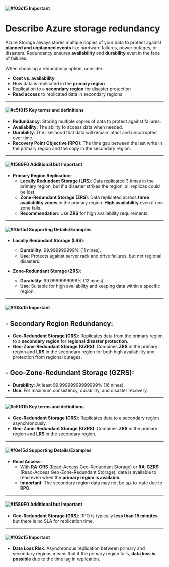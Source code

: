 #### ![#f03c15](https://placehold.co/15x15/f03c15/f03c15.png) **Important**
# Describe Azure storage redundancy

Azure Storage always stores multiple copies of your data to protect against **planned and unplanned events** like hardware failures, power outages, or disasters. Redundancy ensures **availability** and **durability** even in the face of failures.

When choosing a redundancy option, consider:
- **Cost vs. availability**
- How data is replicated in the **primary region**
- Replication to a **secondary region** for disaster protection
- **Read access** to replicated data in secondary regions

---

#### ![#c5f015](https://placehold.co/15x15/c5f015/c5f015.png) **Key terms and definitions**
- **Redundancy**: Storing multiple copies of data to protect against failures.
- **Availability**: The ability to access data when needed.
- **Durability**: The likelihood that data will remain intact and uncorrupted over time.
- **Recovery Point Objective (RPO)**: The time gap between the last write in the primary region and the copy in the secondary region.

---

#### ![#1589F0](https://placehold.co/15x15/1589F0/1589F0.png) **Additional but Important**
- **Primary Region Replication**:
  - **Locally Redundant Storage (LRS)**: Data replicated 3 times in the primary region, but if a disaster strikes the region, all replicas could be lost.
  - **Zone-Redundant Storage (ZRS)**: Data replicated across **three availability zones** in the primary region. **High availability** even if one zone fails.
  - **Recommendation**: Use **ZRS** for high availability requirements.

---

#### ![#f0e15d](https://placehold.co/15x15/f0e15d/f0e15d.png) **Supporting Details/Examples**
- **Locally Redundant Storage (LRS)**:
  - **Durability**: 99.999999999% (11 nines).
  - **Use**: Protects against server rack and drive failures, but not regional disasters.

- **Zone-Redundant Storage (ZRS)**:
  - **Durability**: 99.9999999999% (12 nines).
  - **Use**: Suitable for high availability and keeping data within a specific region.

---

#### ![#f03c15](https://placehold.co/15x15/f03c15/f03c15.png) **Important**
## - **Secondary Region Redundancy**:
  - **Geo-Redundant Storage (GRS)**: Replicates data from the primary region to a **secondary region** for **regional disaster protection**.
  - **Geo-Zone-Redundant Storage (GZRS)**: Combines **ZRS** in the primary region and **LRS** in the secondary region for both high availability and protection from regional outages.

## - **Geo-Zone-Redundant Storage (GZRS)**:
  - **Durability**: At least 99.99999999999999% (16 nines).
  - **Use**: For maximum consistency, durability, and disaster recovery.

---

#### ![#c5f015](https://placehold.co/15x15/c5f015/c5f015.png) **Key terms and definitions**
- **Geo-Redundant Storage (GRS)**: Replicates data to a secondary region asynchronously. 
- **Geo-Zone-Redundant Storage (GZRS)**: Combines **ZRS** in the primary region and **LRS** in the secondary region.

---

#### ![#f0e15d](https://placehold.co/15x15/f0e15d/f0e15d.png) **Supporting Details/Examples**
- **Read Access**: 
  - With **RA-GRS** (Read-Access Geo-Redundant Storage) or **RA-GZRS** (Read-Access Geo-Zone-Redundant Storage), data is available to read even when the **primary region is available**.
  - **Important**: The secondary region data may not be up-to-date due to **RPO**.

---
#### ![#1589F0](https://placehold.co/15x15/1589F0/1589F0.png) **Additional but Important**

- **Geo-Redundant Storage (GRS)**: RPO is typically **less than 15 minutes**, but there is no SLA for replication time.

---

#### ![#f03c15](https://placehold.co/15x15/f03c15/f03c15.png) **Important**
- **Data Loss Risk**: Asynchronous replication between primary and secondary regions means that if the primary region fails, **data loss is possible** due to the time lag in replication.
